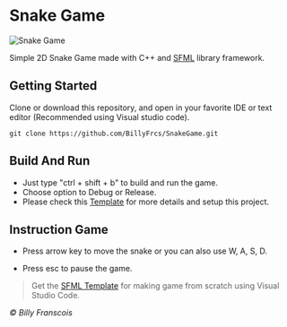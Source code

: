 <h1>Snake Game</h1>

![Snake Game](https://github.com/BillyFrcs/SnakeGame/blob/master/assets/example/SnakeGameSample.png)

Simple 2D Snake Game made with C++ and [SFML](https://www.sfml-dev.org/index.php) library framework.

## Getting Started

Clone or download this repository, and open in your favorite IDE or text editor (Recommended using Visual studio code).

```
git clone https://github.com/BillyFrcs/SnakeGame.git
```

## Build And Run

- Just type "ctrl + shift + b" to build and run the game.
- Choose option to Debug or Release.
- Please check this [Template](https://github.com/BillyFrcs/SnakeGame/tree/master/Template/README.md) for more details and setup this project.

## Instruction Game

- Press arrow key to move the snake or you can also use W, A, S, D.

- Press esc to pause the game.

> Get the [SFML Template](https://github.com/andrew-r-king/sfml-vscode-boilerplate) for making game from scratch using Visual Studio Code.

<i>© Billy Franscois</i>
